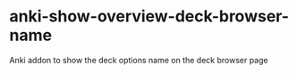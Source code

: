 # anki-show-overview-deck-browser-name
Anki addon to show the deck options name on the deck browser page
